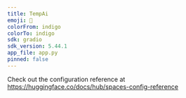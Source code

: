 ```yaml
---
title: TempAi
emoji: 🚀
colorFrom: indigo
colorTo: indigo
sdk: gradio
sdk_version: 5.44.1
app_file: app.py
pinned: false
---
```


Check out the configuration reference at https://huggingface.co/docs/hub/spaces-config-reference
